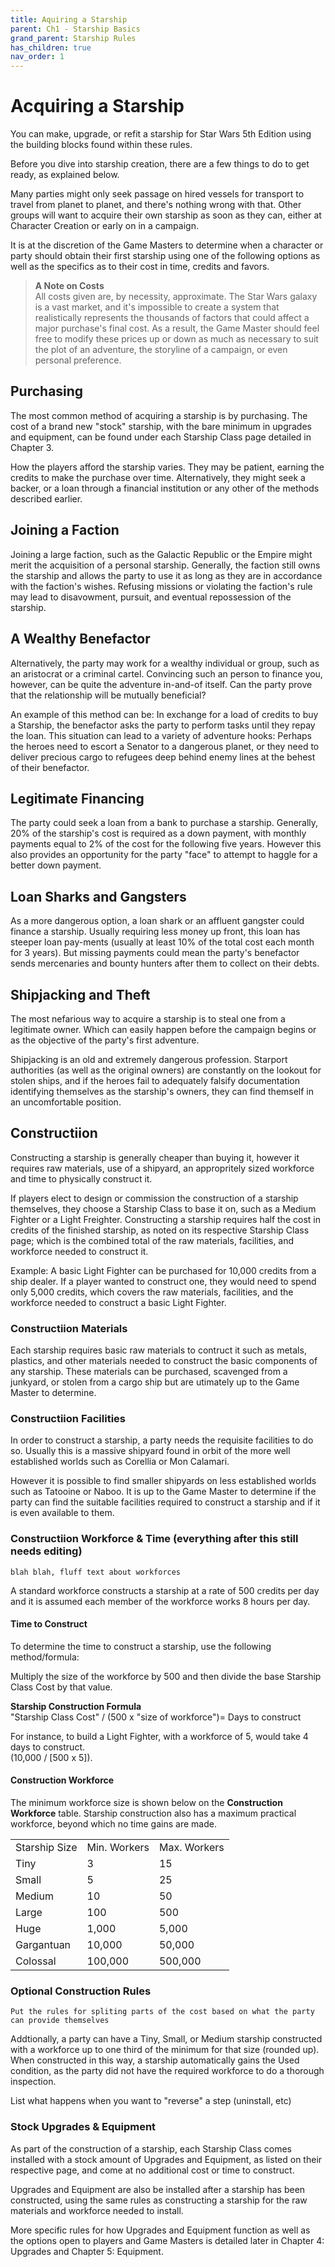 ```yaml
---
title: Aquiring a Starship
parent: Ch1 - Starship Basics
grand_parent: Starship Rules
has_children: true
nav_order: 1
---
```


# Acquiring a Starship
You can make, upgrade, or refit a starship for Star Wars 5th Edition using the building blocks found within these rules.

Before you dive into starship creation, there are a few things to do to get ready, as explained below.

Many parties might only seek passage on hired vessels for transport to travel from planet to planet, and there's nothing wrong with that. Other groups will want to acquire their own starship as soon as they can, either at Character Creation or early on in a campaign. 

It is at the discretion of the Game Masters to determine when a character or party should obtain their first starship using one of the following options as well as the specifics as to their cost in time, credits and favors.

> **A Note on Costs**<br>
> All costs given are, by necessity, approximate. The Star Wars galaxy is a vast market, and it's impossible to create a system that realistically represents the thousands of factors that could affect a major purchase's final cost. As a result, the Game Master should feel free to modify these prices up or down as much as necessary to suit the plot of an adventure, the storyline of a campaign, or even personal preference.

## Purchasing
The most common method of acquiring a starship is by purchasing. The cost of a brand new "stock" starship, with the bare minimum in upgrades and equipment, can be found under each Starship Class page detailed in Chapter 3.

How the players afford the starship varies. They may be patient, earning the credits to make the purchase over time. Alternatively, they might seek a backer, or a loan through a financial institution or any other of the methods described earlier.

## Joining a Faction
Joining a large faction, such as the Galactic Republic or the Empire might merit the acquisition of a personal starship. Generally, the faction still owns the starship and allows the party to use it as long as they are in accordance with the faction's wishes. Refusing missions or violating the faction's rule may lead to disavowment, pursuit, and eventual repossession of the starship. 

## A Wealthy Benefactor
Alternatively, the party may work for a wealthy individual or group, such as an aristocrat or a criminal cartel. Convincing such an person to finance you, however, can be quite the adventure in-and-of itself. Can the party prove that the relationship will be mutually beneficial?

An example of this method can be: In exchange for a load of credits to buy a Starship, the benefactor asks the party to perform tasks until they repay the loan. This situation can lead to a variety of adventure hooks: Perhaps the heroes need to escort a Senator to a dangerous planet, or they need to deliver precious cargo to refugees deep behind enemy lines at the behest of their benefactor.

## Legitimate Financing
The party could seek a loan from a bank to purchase a starship. Generally, 20% of the starship's cost is required as a down payment, with monthly payments equal to 2% of the cost for the following five years. However this also provides an opportunity for the party "face" to attempt to haggle for a better down payment.

## Loan Sharks and Gangsters
As a more dangerous option, a loan shark or an affluent gangster could finance a starship. Usually requiring less money up front, this loan has steeper loan pay-ments (usually at least 10% of the total cost each month for 3 years). But missing payments could mean the party's benefactor sends mercenaries and bounty hunters after them to collect on their debts.

## Shipjacking and Theft
The most nefarious way to acquire a starship is to steal one from a legitimate owner. Which can easily happen before the campaign begins or as the objective of the party's first adventure. 

Shipjacking is an old and extremely dangerous profession. Starport authorities (as well as the original owners) are constantly on the lookout for stolen ships, and if the heroes fail to adequately falsify documentation identifying themselves as the starship's owners, they can find themself in an uncomfortable position.

## Constructiion
Constructing a starship is generally cheaper than buying it, however it requires raw materials, use of a shipyard, an appropritely sized workforce and time to physically construct it. 

If players elect to design or commission the construction of a starship themselves, they choose a Starship Class to base it on, such as a Medium Fighter or a Light Freighter. Constructing a starship requires half the cost in credits of the finished starship, as noted on its respective Starship Class page; which is the combined total of the raw materials, facilities, and workforce needed to construct it. 

Example: A basic Light Fighter can be purchased for 10,000 credits from a ship dealer. If a player wanted to construct one, they would need to spend only 5,000 credits, which covers the raw materials, facilities, and the workforce needed to construct a basic Light Fighter.

### Constructiion Materials
Each starship requires basic raw materials to contruct it such as metals, plastics, and other materials needed to construct the basic components of any starship. These materials can be purchased, scavenged from a junkyard, or stolen from a cargo ship but are utimately up to the Game Master to determine.

### Constructiion Facilities
In order to construct a starship, a party needs the requisite facilities to do so. Usually this is a massive shipyard found in orbit of the more well established worlds such as Corellia or Mon Calamari. 

However it is possible to find smaller shipyards on less established worlds such as Tatooine or Naboo. It is up to the Game Master to determine if the party can find the suitable facilities required to construct a starship and if it is even available to them.

### Constructiion Workforce & Time (everything after this still needs editing)
```blah blah, fluff text about workforces```

A standard workforce constructs a starship at a rate of 500 credits per day and it is assumed each member of the workforce works 8 hours per day.

#### **Time to Construct**
To determine the time to construct a starship, use the following method/formula:

Multiply the size of the workforce by 500 and then divide the base Starship Class Cost by that value.

**Starship Construction Formula**<br>
"Starship Class Cost" / (500 x "size of workforce")= Days to construct

For instance, to build a Light Fighter, with a workforce of 5, would take 4 days to construct.
<br>(10,000  / [500 x 5]).

#### **Construction Workforce**
The minimum workforce size is shown below on the **Construction Workforce** table.  Starship construction also has a maximum practical workforce, beyond which no time gains are made.

|  |  |  |
|:----|:----|:----|
Starship Size | Min. Workers | Max. Workers
| Tiny      | 3     | 15 |
| Small     | 5     | 25 |
| Medium    | 10    | 50 |
| Large         | 100       | 500 |
| Huge          | 1,000     | 5,000 |
| Gargantuan    | 10,000    | 50,000 |
| Colossal      | 100,000   | 500,000 |

### Optional Construction Rules
```Put the rules for spliting parts of the cost based on what the party can provide themselves```

Addtionally, a party can have a Tiny, Small, or Medium starship constructed with a workforce up to one third of the minimum for that size (rounded up). When constructed in this way, a starship automatically gains the Used condition, as the party did not have the required workforce to do a thorough inspection.

List what happens when you want to "reverse" a step (uninstall, etc)

### Stock Upgrades & Equipment
As part of the construction of a starship, each Starship Class comes installed with a stock amount of Upgrades and Equipment, as listed on their respective page, and come at no additional cost or time to construct. 

Upgrades and Equipment are also be installed after a starship has been constructed, using the same rules as constructing a starship for the raw materials and workforce needed to install.

More specific rules for how Upgrades and Equipment function as well as the options open to players and Game Masters is detailed later in Chapter 4: Upgrades and Chapter 5: Equipment.
